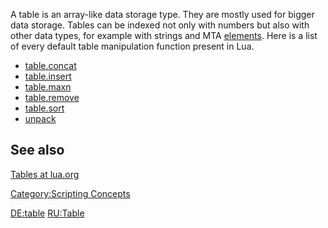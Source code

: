 A table is an array-like data storage type. They are mostly used for bigger data storage. Tables can be indexed not only with numbers but also with other data types, for example with strings and MTA [elements](/docs/elements.md "wikilink").
Here is a list of every default table manipulation function present in Lua.

-   [table.concat](http://www.lua.org/manual/5.1/manual.html#pdf-table.concat)
-   [table.insert](http://www.lua.org/manual/5.1/manual.html#pdf-table.insert)
-   [table.maxn](http://www.lua.org/manual/5.1/manual.html#pdf-table.maxn)
-   [table.remove](http://www.lua.org/manual/5.1/manual.html#pdf-table.remove)
-   [table.sort](http://www.lua.org/manual/5.1/manual.html#pdf-table.sort)
-   [unpack](http://www.lua.org/manual/5.1/manual.html#pdf-unpack)

See also
--------

[Tables at lua.org](http://www.lua.org/pil/2.5.html)

[Category:Scripting Concepts](/docs/Category:Scripting_Concepts.md "wikilink")

[DE:table](/docs/DE:table.md "wikilink") [RU:Table](/RU:Table.md "wikilink")
